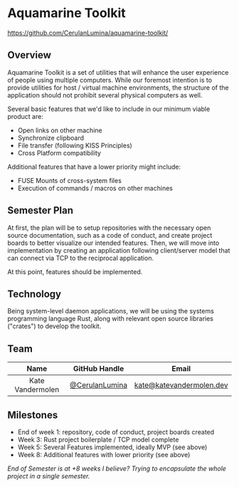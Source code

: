 # Aquamarine Toolkit

https://github.com/CerulanLumina/aquamarine-toolkit/

## Overview

Aquamarine Toolkit is a set of utilities that will
enhance the user experience of people using multiple
computers. While our foremost intention is to
provide utilities for host / virtual machine
environments, the structure of the application
should not prohibit several physical computers as
well.

Several basic features that we'd like to include in
our minimum viable product are:

- Open links on other machine
- Synchronize clipboard
- File transfer (following KISS Principles)
- Cross Platform compatibility

Additional features that have a lower priority might
include:

- FUSE Mounts of cross-system files
- Execution of commands / macros on other machines

## Semester Plan

At first, the plan will be to setup repositories
with the necessary open source documentation, such
as a code of conduct, and create project boards to
better visualize our intended features. Then, we
will move into implementation by creating an
application following client/server model that can
connect via TCP to the reciprocal application.

At this point, features should be implemented.

## Technology

Being system-level daemon applications, we will be
using the systems programming language Rust, along
with relevant open source libraries ("crates") to
develop the toolkit.

## Team

| **Name** | **GitHub Handle** | **Email** |
|:------:|:-------:|:------:|
| Kate Vandermolen | [@CerulanLumina](https://github.com/CerulanLumina) | kate@katevandermolen.dev | 

## Milestones

- End of week 1: repository, code of conduct, project boards created
- Week 3: Rust project boilerplate / TCP model complete
- Week 5: Several Features implemented, ideally MVP (see above)
- Week 8: Additional features with lower priority (see above)

*End of Semester is at +8 weeks I believe? Trying to encapsulate the whole project in a single semester.* 
